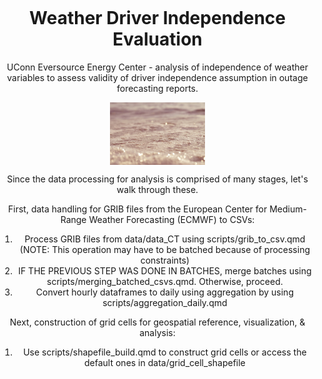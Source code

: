 # Weather Driver Independence Evaluation
UConn Eversource Energy Center - analysis of independence of weather variables to assess validity of driver independence assumption in outage forecasting reports.

<head>
    <meta charset="UTF-8">
    <meta name="viewport" content="width=device-width, initial-scale=1.0">
    <title>Centered Image</title>
    <style>
        body {
            text-align: center; /* This centers the content horizontally */
            margin: 0;
            padding: 0;
        }
        img {
            width: 30%; /* Makes the image 30% of its original size */
            display: block; /* Ensures the image is treated as a block element */
            margin: 0 auto; /* Centers the image horizontally */
        }
    </style>
</head>
<body>
    <img src="images/Rain_over_water_Unsplash.jpg" alt="Rain over water">
</body>
</html>

Since the data processing for analysis is comprised of many stages, let's walk through these.

First, data handling for GRIB files from the European Center for Medium-Range Weather Forecasting (ECMWF) to CSVs:

1. Process GRIB files from data/data_CT using scripts/grib_to_csv.qmd (NOTE: This operation may have to be batched because of processing constraints)
2. IF THE PREVIOUS STEP WAS DONE IN BATCHES, merge batches using scripts/merging_batched_csvs.qmd. Otherwise, proceed.
3. Convert hourly dataframes to daily using aggregation by using scripts/aggregation_daily.qmd

Next, construction of grid cells for geospatial reference, visualization, & analysis:

1. Use scripts/shapefile_build.qmd to construct grid cells or access the default ones in data/grid_cell_shapefile
